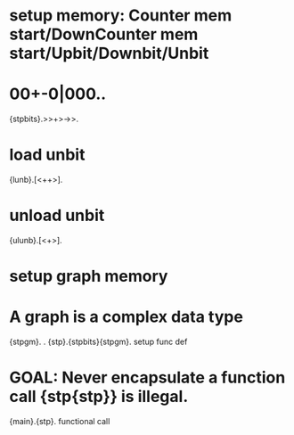 # setup memory: Counter mem start/DownCounter mem start/Upbit/Downbit/Unbit
# 00+-0|000..
{stpbits}.>>+>->>.
# load unbit
{lunb}.[<++>].
# unload unbit
{ulunb}.[<+>].
# setup graph memory
# A graph is a complex data type
{stpgm}. .
{stp}.{stpbits}{stpgm}. setup func def
# GOAL: Never encapsulate a function call {stp{stp}} is illegal.
{main}.{stp}. functional call



